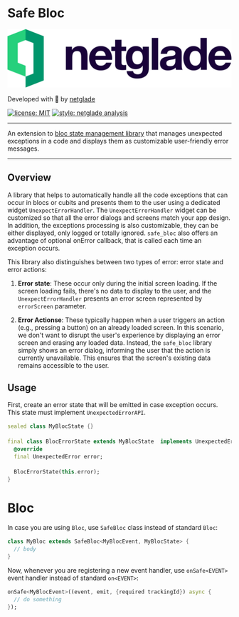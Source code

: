 # Safe Bloc

<a href="https://netglade.cz/en">
  <picture>
    <source media="(prefers-color-scheme: dark)" srcset="https://raw.githubusercontent.com/netglade/.github/main/assets/netglade_logo_light.png">
    <source media="(prefers-color-scheme: light)" srcset="https://raw.githubusercontent.com/netglade/.github/main/assets/netglade_logo_dark.png">
    <img alt="netglade" src="https://raw.githubusercontent.com/netglade/.github/main/assets/netglade_logo_dark.png">
  </picture>
</a>

Developed with 💚 by [netglade][netglade_link]

[![license: MIT][license_badge]][license_badge_link]
[![style: netglade analysis][style_badge]][style_badge_link]

---

An extension to [bloc state management library](https://github.com/felangel/bloc) that manages unexpected exceptions in a code and displays them as customizable user-friendly error messages.

---

## Overview
A library that helps to automatically handle all the code exceptions that can occur in blocs or cubits and presents them to the user using a dedicated widget `UnexpectErrorHandler`. The `UnexpectErrorHandler` widget can be customized so that all the error dialogs and screens match your app design. In addition, the exceptions processing is also customizable, they can be either displayed, only logged or totally ignored. `safe_bloc` also offers an advantage of optional onError callback, that is called each time an exception occurs.

This library also distinguishes between two types of error: error state and error actions:
1. **Error state**: These occur only during the initial screen loading. If the screen loading fails, there's no data to display to the user, and the `UnexpectErrorHandler` presents an error screen represented by `errorScreen` parameter.

2. **Error Actionse**: These typically happen when a user triggers an action (e.g., pressing a button) on an already loaded screen. In this scenario, we don't want to disrupt the user's experience by displaying an error screen and erasing any loaded data. Instead, the `safe_bloc` library simply shows an error dialog, informing the user that the action is currently unavailable. This ensures that the screen's existing data remains accessible to the user.

## Usage

First, create an error state that will be emitted in case exception occurs. This state must implement `UnexpectedErrorAPI`.
```dart
sealed class MyBlocState {}

final class BlocErrorState extends MyBlocState  implements UnexpectedErrorAPI {
  @override
  final UnexpectedError error;

  BlocErrorState(this.error);
}
```

# Bloc
In case you are using `Bloc`, use `SafeBloc` class instead of standard `Bloc`:
```dart
class MyBloc extends SafeBloc<MyBlocEvent, MyBlocState> {
  // body
}
```
Now, whenever you are registering a new event handler, use `onSafe<EVENT>`
 event handler instead of standard `on<EVENT>`:
 ```dart
onSafe<MyBlocEvent>((event, emit, {required trackingId}) async {
   // do something
});
 ```
[netglade_link]: https://netglade.com/en
[license_badge]: https://img.shields.io/badge/license-MIT-blue.svg
[license_badge_link]: https://opensource.org/licenses/MIT
[style_badge]: https://img.shields.io/badge/style-netglade_analysis-26D07C.svg
[style_badge_link]: https://pub.dev/packages/netglade_analysis
